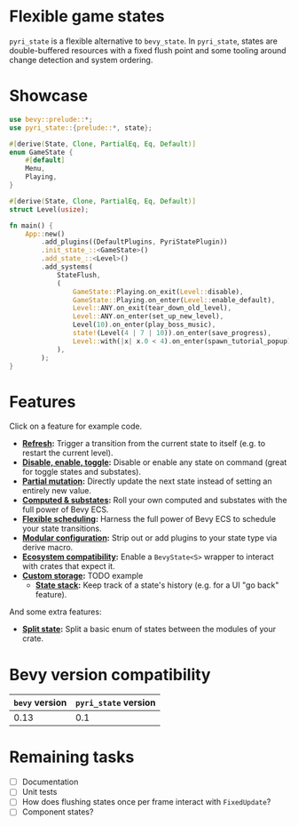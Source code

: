 # Flexible game states

`pyri_state` is a flexible alternative to `bevy_state`. In `pyri_state`, states are double-buffered resources with a fixed flush point and some tooling around change detection and system ordering.

# Showcase

```rust
use bevy::prelude::*;
use pyri_state::{prelude::*, state};

#[derive(State, Clone, PartialEq, Eq, Default)]
enum GameState {
    #[default]
    Menu,
    Playing,
}

#[derive(State, Clone, PartialEq, Eq, Default)]
struct Level(usize);

fn main() {
    App::new()
        .add_plugins((DefaultPlugins, PyriStatePlugin))
        .init_state_::<GameState>()
        .add_state_::<Level>()
        .add_systems(
            StateFlush,
            (
                GameState::Playing.on_exit(Level::disable),
                GameState::Playing.on_enter(Level::enable_default),
                Level::ANY.on_exit(tear_down_old_level),
                Level::ANY.on_enter(set_up_new_level),
                Level(10).on_enter(play_boss_music),
                state!(Level(4 | 7 | 10)).on_enter(save_progress),
                Level::with(|x| x.0 < 4).on_enter(spawn_tutorial_popup),
            ),
        );
}
```

# Features

Click on a feature for example code.

- **[Refresh](/examples/refresh.rs):** Trigger a transition from the current state to itself (e.g. to restart the current level).
- **[Disable, enable, toggle](/examples/disable_enable_toggle.rs):** Disable or enable any state on command (great for toggle states and substates).
- **[Partial mutation](/examples/partial_mutation.rs):** Directly update the next state instead of setting an entirely new value.
- **[Computed & substates](/examples/computed_and_substates.rs):** Roll your own computed and substates with the full power of Bevy ECS.
- **[Flexible scheduling](/examples/flexible_scheduling.rs):** Harness the full power of Bevy ECS to schedule your state transitions.
- **[Modular configuration](/examples/modular_configuration.rs):** Strip out or add plugins to your state type via derive macro.
- **[Ecosystem compatibility](/examples/ecosystem_compatibility.rs):** Enable a `BevyState<S>` wrapper to interact with crates that expect it.
- **[Custom storage](/examples/custom_storage.rs):** TODO example
    - **[State stack](/examples/state_stack.rs):** Keep track of a state's history (e.g. for a UI "go back" feature).
    
And some extra features:

- **[Split state](/examples/split_state.rs):** Split a basic enum of states between the modules of your crate.

# Bevy version compatibility

| `bevy` version | `pyri_state` version |
| -------------- | -------------------- |
| 0.13           | 0.1                  |

# Remaining tasks

- [ ] Documentation
- [ ] Unit tests
- [ ] How does flushing states once per frame interact with `FixedUpdate`?
- [ ] Component states?
